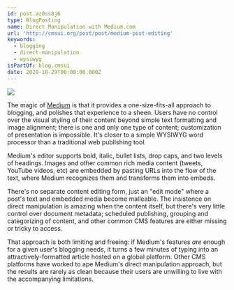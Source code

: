 ```yaml
---
id: post.az0ss8j6
type: BlogPosting
name: Direct Manipulation with Medium.com
url: 'http://cmsui.org/post/post/medium-post-editing'
keywords:
  - blogging
  - direct-manipulation
  - wysiwyg
isPartOf: blog.cmsui
date: 2020-10-29T00:00:00.000Z
---
```

![](media://reprints/cmsui/medium-post-editing-2006.png)

The magic of [Medium](https://medium.com/) is that it provides a one-size-fits-all approach to blogging, and polishes that experience to a sheen. Users have no control over the visual styling of their content beyond simple text formatting and image alignment; there is one and only one type of content; customization of presentation is impossible. It's closer to a simple WYSIWYG word processor than a traditional web publishing tool.

Medium's editor supports bold, italic, bullet lists, drop caps, and two levels of headings. Images and other common rich media content (tweets, YouTube videos, etc) are embedded by pasting URLs into the flow of the text, where Medium recognizes them and transforms them into embeds.

There's no separate content editing form, just an "edit mode" where a post's text and embedded media become malleable. The insistence on direct manipulation is amazing when the content itself, but there's very little control over document metadata; scheduled publishing, grouping and categorizing of content, and other common CMS features are either missing or tricky to access.

That approach is both limiting and freeing: if Medium's features _are_ enough for a given user's blogging needs, it turns a few minutes of typing into an attractively-formatted article hosted on a global platform. Other CMS platforms have worked to ape Medium's direct manipulation approach, but the results are rarely as clean because their users are unwilling to live with the accompanying limitations.
